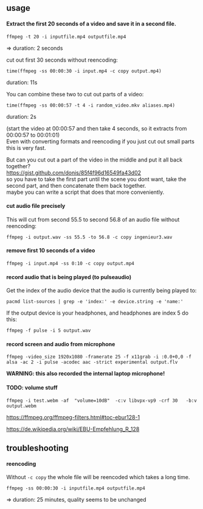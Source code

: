 ## usage

#### Extract the first 20 seconds of a video and save it in a second file.

```
ffmpeg -t 20 -i inputfile.mp4 outputfile.mp4
```
=> duration: 2 seconds

cut out first 30 seconds without reencoding:
```
time(ffmpeg -ss 00:00:30 -i input.mp4 -c copy output.mp4)
```
duration: 11s

You can combine these two to cut out parts of a video:
```
time(ffmpeg -ss 00:00:57 -t 4 -i random_video.mkv aliases.mp4)
```
duration: 2s

(start the video at 00:00:57 and then take 4 seconds, so it extracts from 00:00:57 to 00:01:01)\
Even with converting formats and reencoding if you just cut out small parts this is very fast.

But can you cut out a part of the video in the middle and put it all back together?\
https://gist.github.com/donis/85f4f96d16549fa43d02 \
so you have to take the first part until the scene you dont want, take the second part, and then concatenate them back together.\
maybe you can write a script that does that more conveniently.

#### cut audio file precisely

This will cut from second 55.5 to second 56.8 of an audio file without reencoding:
```
ffmpeg -i output.wav -ss 55.5 -to 56.8 -c copy ingenieur3.wav
```

#### remove first 10 seconds of a video

```
ffmpeg -i input.mp4 -ss 0:10 -c copy output.mp4
```

#### record audio that is being played (to pulseaudio)

Get the index of the audio device that the audio is currently being played to:
```
pacmd list-sources | grep -e 'index:' -e device.string -e 'name:'
```

If the output device is your headphones, and headphones are index 5 do this:
```
ffmpeg -f pulse -i 5 output.wav
```

#### record screen and audio from microphone

```
ffmpeg -video_size 1920x1080 -framerate 25 -f x11grab -i :0.0+0,0 -f alsa -ac 2 -i pulse -acodec aac -strict experimental output.flv
```
**WARNING: this also recorded the internal laptop microphone!**

#### TODO: volume stuff

```
ffmpeg -i test.webm -af  "volume=10dB"  -c:v libvpx-vp9 -crf 30   -b:v output.webm
```

https://ffmpeg.org/ffmpeg-filters.html#toc-ebur128-1

https://de.wikipedia.org/wiki/EBU-Empfehlung_R_128

## troubleshooting

#### reencoding

Without `-c copy` the whole file will be reencoded which takes a long time.
```
ffmpeg -ss 00:00:30 -i inputfile.mp4 outputfile.mp4
```
=> duration: 25 minutes, quality seems to be unchanged
